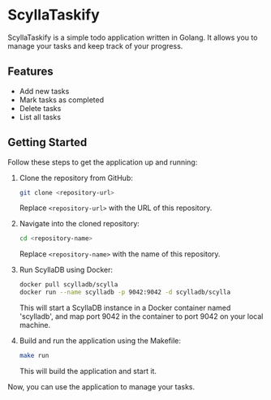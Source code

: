 # ScyllaTaskify

ScyllaTaskify is a simple todo application written in Golang. It allows you to manage your tasks and keep track of your progress.

## Features

-   Add new tasks
-   Mark tasks as completed
-   Delete tasks
-   List all tasks

## Getting Started

Follow these steps to get the application up and running:

1. Clone the repository from GitHub:

    ```bash
    git clone <repository-url>
    ```

    Replace `<repository-url>` with the URL of this repository.

2. Navigate into the cloned repository:

    ```bash
    cd <repository-name>
    ```

    Replace `<repository-name>` with the name of this repository.

3. Run ScyllaDB using Docker:

    ```bash
    docker pull scylladb/scylla
    docker run --name scylladb -p 9042:9042 -d scylladb/scylla
    ```

    This will start a ScyllaDB instance in a Docker container named 'scylladb', and map port 9042 in the container to port 9042 on your local machine.

4. Build and run the application using the Makefile:

    ```bash
    make run
    ```

    This will build the application and start it.

Now, you can use the application to manage your tasks.
